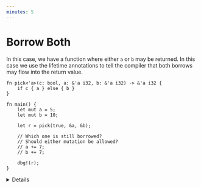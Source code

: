 ```yaml
---
minutes: 5
---
```


# Borrow Both

In this case, we have a function where either `a` or `b` may be returned. In
this case we use the lifetime annotations to tell the compiler that both borrows
may flow into the return value.

```rust,editable
fn pick<'a>(c: bool, a: &'a i32, b: &'a i32) -> &'a i32 {
    if c { a } else { b }
}

fn main() {
    let mut a = 5;
    let mut b = 10;

    let r = pick(true, &a, &b);

    // Which one is still borrowed?
    // Should either mutation be allowed?
    // a += 7;
    // b += 7;

    dbg!(r);
}
```

<details>

- The `pick` function will return either `a` or `b` depending on the value of
  `c`, which means we can't know at compile time which one will be returned.

- To express this to the compiler, we use the same lifetime for both `a` and
  `b`, along with the return type. This means that the returned reference will
  borrow BOTH `a` and `b`!

- Uncomment both of the commented lines and show that `r` is borrowing both `a`
  and `b`, even though at runtime it will only point to one of them.

- Change the first argument to `pick` to show that the result is the same
  regardless of if `a` or `b` is returned.

</details>
